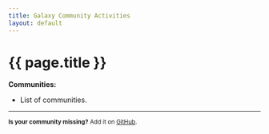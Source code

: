 ```yaml
---
title: Galaxy Community Activities
layout: default
---
```


<h1 class="mb-5">{{ page.title }}</h1>

**Communities:**

<ul class="mb-5">
<li>List of communities.</li>
</ul>

---

<p class="text-muted"><small>
<b>Is your community missing?</b>
Add it on <a href="https://github.com/kostrykin/galaxy-community-activities"><i class="bi bi-github"></i> GitHub</a>.
</small></p>

